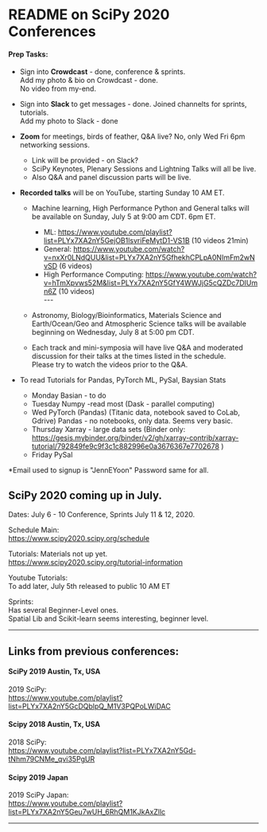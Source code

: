 # README on SciPy 2020 Conferences  

#### Prep Tasks:
  * Sign into **Crowdcast** - done, conference & sprints.  
    Add my photo & bio on Crowdcast - done.  
    No video from my-end.  
    
  * Sign into **Slack** to get messages - done.  Joined channelts for sprints, tutorials.  
    Add my photo to Slack - done  
    
  * **Zoom** for meetings, birds of feather, Q&A live? No, only Wed Fri 6pm networking sessions.  
  
    - Link will be provided - on Slack?  
    - SciPy Keynotes, Plenary Sessions and Lightning Talks will all be live.  
    - Also Q&A and panel discussion parts will be live.   
    
  * **Recorded talks** will be on YouTube, starting Sunday 10 AM ET.  
    - Machine learning, High Performance Python and General talks will be available  on Sunday, July 5 at 9:00 am CDT.  6pm ET.   
    
      * ML: https://www.youtube.com/playlist?list=PLYx7XA2nY5GejOB1lsvriFeMytD1-VS1B  (10 videos 21min) 
      * General: https://www.youtube.com/watch?v=nxXr0LNdQUU&list=PLYx7XA2nY5GfhekhCPLpA0NImFm2wNvSD (6 videos)  
      * High Performance Computing: https://www.youtube.com/watch?v=hTmXpvws52M&list=PLYx7XA2nY5GfY4WWJjG5cQZDc7DIUmn6Z (10 videos)  
      \-\-\-  
    - Astronomy, Biology/Bioinformatics, Materials Science and Earth/Ocean/Geo and Atmospheric Science talks will be available beginning on Wednesday, July 8 at 5:00 pm CDT. 
    - Each track and mini-symposia will have live Q&A and moderated discussion for their talks at the times listed in the schedule.   
      Please try to watch the videos prior to the Q&A.  
    
  * To read Tutorials for Pandas, PyTorch ML, PySal, Baysian Stats
    - Monday Basian - to do
    - Tuesday Numpy -read most (Dask - parallel computing)  
    - Wed PyTorch (Pandas) 
      (Titanic data, notebook saved to CoLab, Gdrive) 
      Pandas - no notebooks, only data. Seems very basic.  
    - Thursday Xarray - large data sets
      (Binder only:  https://gesis.mybinder.org/binder/v2/gh/xarray-contrib/xarray-tutorial/792849fe9c9f3c1c882996e0a3676367e7702678 )
    - Friday PySal   

  *Email used to signup is "JennEYoon"  Password same for all.


## SciPy 2020 coming up in July.  

Dates: July 6 - 10 Conference, Sprints July 11 & 12, 2020.  

Schedule Main:  
https://www.scipy2020.scipy.org/schedule  

Tutorials: Materials not up yet.   
https://www.scipy2020.scipy.org/tutorial-information

Youtube Tutorials:  
To add later, July 5th released to public 10 AM ET

Sprints:  
Has several Beginner-Level ones.  
Spatial Lib and Scikit-learn seems interesting, beginner level.    
  
---   

## Links from previous conferences:

#### SciPy 2019 Austin, Tx, USA  
2019 SciPy:  
https://www.youtube.com/playlist?list=PLYx7XA2nY5GcDQblpQ_M1V3PQPoLWiDAC   

#### Scipy 2018 Austin, Tx, USA  
2018 SciPy:  
https://www.youtube.com/playlist?list=PLYx7XA2nY5Gd-tNhm79CNMe_qvi35PgUR  

#### Scipy 2019 Japan   
2019 SciPy Japan:  
https://www.youtube.com/playlist?list=PLYx7XA2nY5Geu7wUH_6RhQM1KJkAxZllc  

---  


  
  

  
